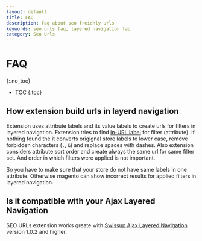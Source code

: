 ```yaml
---
layout: default
title: FAQ
description: faq about seo freidnly urls
keywords: seo urls faq, layered navigation faq
category: Seo Urls
---
```


# FAQ
{:.no_toc}

* TOC
{:toc}

## How extension build urls in layerd navigation

Extension uses attribute labels and its value labels to create urls for filters in layered navigation. Extension tries to find [in-URL label](../change-labels) for filter (attribute). If nothing found the it converts origignal store labels to lower case, remove forbidden characters (`.`, `&`) and replace spaces with dashes. Also extension considers attribute sort order and create always the same url for same filter set. And order in which filters were applied is not important.

So you have to make sure that your store do not have same labels in one attribute. Otherwise magento can show incorrect results for applied filters in layered navigation.

## Is it compatible with your Ajax Layered Navigation

SEO URLs extension works greate with [Swissup Ajax Layered Navigation](../../ajaxlayerednavigation/#frontend) version 1.0.2 and higher.
